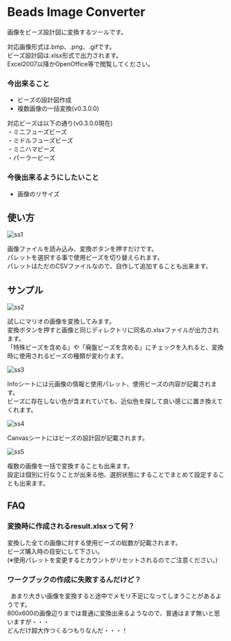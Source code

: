 # Beads Image Converter
画像をビーズ設計図に変換するツールです。  

対応画像形式は.bmp、.png、.gifです。  
ビーズ設計図は.xlsx形式で出力されます。  
Excel2007以降かOpenOffice等で閲覧してください。  

### 今出来ること

* ビーズの設計図作成
* 複数画像の一括変換(v0.3.0.0)

対応ビーズは以下の通り(v0.3.0.0現在)  
・ミニフューズビーズ  
・ミドルフューズビーズ  
・ミニハマビーズ  
・パーラービーズ  

### 今後出来るようにしたいこと

* 画像のリサイズ


## 使い方
![ss1](https://cloud.githubusercontent.com/assets/7543831/25039873/097e98e4-2141-11e7-8e2a-7d7c5564c62b.png)

画像ファイルを読み込み、変換ボタンを押すだけです。  
パレットを選択する事で使用ビーズを切り替えられます。  
パレットはただのCSVファイルなので、自作して追加することも出来ます。  

## サンプル
![ss2](https://cloud.githubusercontent.com/assets/7543831/25039872/097e19e6-2141-11e7-9346-66dc1f743c7b.png)

試しにマリオの画像を変換してみます。  
変換ボタンを押すと画像と同じディレクトリに同名の.xlsxファイルが出力されます。  
「特殊ビーズを含める」や「廃盤ビーズを含める」にチェックを入れると、変換時に使用されるビーズの種類が変わります。  

![ss3](https://cloud.githubusercontent.com/assets/7543831/25039874/0982b1fe-2141-11e7-87c7-cc4f60fad86f.png)

Infoシートには元画像の情報と使用パレット、使用ビーズの内容が記載されます。  
ビーズに存在しない色が含まれていても、近似色を探して良い感じに置き換えてくれます。  

![ss4](https://cloud.githubusercontent.com/assets/7543831/24792896/d259f060-1bba-11e7-9a5c-75b8005e8398.png)

Canvasシートにはビーズの設計図が記載されます。

![ss5](https://cloud.githubusercontent.com/assets/7543831/25039875/0982f8f8-2141-11e7-9587-5e471fb30e3a.png)

複数の画像を一括で変換することも出来ます。  
設定は個別に行なうことが出来る他、選択状態にすることでまとめて設定することも出来ます。  

## FAQ

### 変換時に作成されるresult.xlsxって何？

変換した全ての画像に対する使用ビーズの総数が記載されます。  
ビーズ購入時の目安にして下さい。  
(※使用パレットを変更するとカウントがリセットされるのでご注意ください。)  

### ワークブックの作成に失敗するんだけど？
 
あまり大きい画像を変換すると途中でメモリ不足になってしまうことがあるようです。  
800x600の画像辺りまでは普通に変換出来るようなので、普通はまず無いと思いますが・・・  
どんだけ超大作つくるつもりなんだ・・・！  
